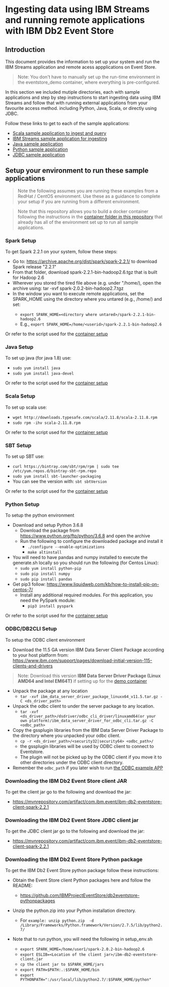 # Ingesting data using IBM Streams and running remote applications with IBM Db2 Event Store

## Introduction 

This document provides the information to set up your system and run the IBM Streams application
and remote acess appplications on Event Store. 

> Note: You don't have to manually set up the run-time environment in the eventstore_demo container, where everything is pre-configured.

In this section we included mutiple directories, each with sample applications and step by step instructions to start ingesting data using IBM Streams and follow that with running external applications from your favourite access method. including Python, Java, Scala, or directly using JDBC. 

Follow these links to get to each of the sample applications:

* [Scala sample application to ingest and query](ScalaApplication/README.md)
* [IBM Streams sample application for ingesting](IngestUsingIBMStreams/README.md)
* [Java sample application](JavaApplication/README.md)
* [Python sample application](PythonApplication/README.md)
* [JDBC sample application](JDBCApplication/README.md)

## Setup your environment to run these sample applications

> Note the following assumes you are running these examples from a RedHat / CentOS environment. Use these as a guidance to complete your setup if you are running from a different environment.

> Note that this repository allows you to build a docker container following the instructions in the [container folder in this repository](https://github.com/IBMProjectEventStore/db2eventstore-IoT-Analytics/tree/master/container) that already has all of the environment set up to run all sample applications.

### Spark Setup

To get Spark 2.2.1 on your system, follow these steps:

* Go to: https://archive.apache.org/dist/spark/spark-2.2.1/ to download Spark release "2.2.1"
* From that folder, download spark-2.2.1-bin-hadoop2.6.tgz that is built for Hadoop 2.6
* Wherever you stored the tired file above (e.g. under "/home/<userid>), open the archive using: tar -xvf spark-2.0.2-bin-hadoop2.7.tgz
* In the window you want to execute remote applications, set the SPARK_HOME using the directory where you untared (e.g., /home/<userid>) and set:
   * `export SPARK_HOME=<directory where untared>/spark-2.2.1-bin-hadoop2.6`
   * E.g., `export SPARK_HOME=/home/<userid>/spark-2.2.1-bin-hadoop2.6`

Or refer to the script used for the [container setup](https://github.com/IBMProjectEventStore/db2eventstore-IoT-Analytics/blob/master/container/setup/setup-spark.sh)

### Java Setup

To set up java (for java 1.8) use: 

* `sudo yum install java`
* `sudo yum install java-devel`

Or refer to the script used for the [container setup](https://github.com/IBMProjectEventStore/db2eventstore-IoT-Analytics/blob/master/container/setup/setup-java.sh)

### Scala Setup

To set up scala use:

* `wget http://downloads.typesafe.com/scala/2.11.8/scala-2.11.8.rpm`
* `sudo rpm -ihv scala-2.11.8.rpm`

Or refer to the script used for the [container setup](https://github.com/IBMProjectEventStore/db2eventstore-IoT-Analytics/blob/master/container/setup/setup-scala.sh)

### SBT Setup

To set up SBT use:

* `curl https://bintray.com/sbt/rpm/rpm | sudo tee /etc/yum.repos.d/bintray-sbt-rpm.repo`
* `sudo yum install sbt-launcher-packaging`
* You can see the version with: `sbt sbtVersion`

Or refer to the script used for the [container setup](https://github.com/IBMProjectEventStore/db2eventstore-IoT-Analytics/blob/master/container/setup/setup-scala.sh)

### Python Setup

To setup the python environment

* Download and setup Python 3.6.8 
   * Download the package from https://www.python.org/ftp/python/3.6.8 and open the archive
   * Run the following to configure the downloaded package and install it 
      * ```./configure --enable-optimizations```
      * ```make altinstall```
* You will need to have pandas and numpy installed to execute the generate.sh locally so you should run the following (for Centos Linux):
   * `sudo yum install python-pip`
   * `sudo pip install numpy`
   * `sudo pip install pandas`
* Get pip3 follow: https://www.liquidweb.com/kb/how-to-install-pip-on-centos-7/
   * Install any additional required modules. For this application, you need the PySpark module:
      * `pip3 install pyspark`

Or refer to the script used for the [container setup](https://github.com/IBMProjectEventStore/db2eventstore-IoT-Analytics/blob/master/container/setup/setup-python.sh)

### ODBC/DB2CLI Setup

To setup the ODBC client environment

* Download the 11.5 GA version IBM Data Server Client Package according to your host platform from:
  https://www.ibm.com/support/pages/download-initial-version-115-clients-and-drivers
> Note: Download this version **IBM Data Server Driver Package (Linux AMD64 and Intel EM64T)** if setting up for the [demo container](https://github.com/IBMProjectEventStore/db2eventstore-IoT-Analytics/blob/master/container)
* Unpack the package at any location
   * `tar -xvf ibm_data_server_driver_package_linuxx64_v11.5.tar.gz -C <ds_driver_path>`
* Unpack the odbc client to under the server package to any location.
   * `tar -xvf <ds_driver_path>/dsdriver/odbc_cli_driver/linuxamd64(or your own platform)/ibm_data_server_driver_for_odbc_cli.tar.gz -C <odbc_path>`
* Copy the gssplugin libraries from the IBM Data Server Driver Package to the directory where you unpacked your odbc client.
   * `cp -r <ds_driver_path>/<security32|security64> <odbc_path>/`
   * the gssplugin libraries will be used by ODBC client to connect to Eventstore.
   * The plugin will not be picked up by the ODBC client if you move it to other directories under the ODBC client directory. 
* Remember the `odbc_path` if you later wish to run [the ODBC example APP](https://github.com/IBMProjectEventStore/db2eventstore-IoT-Analytics/tree/master/AdvancedApplications/ODBCApplication)

### Downloading the IBM Db2 Event Store client JAR

To get the client jar go to the following and download the jar:

* https://mvnrepository.com/artifact/com.ibm.event/ibm-db2-eventstore-client-spark-2.2.1

### Downloading the IBM Db2 Event Store JDBC client jar

To get the JDBC client jar go to the following and download the jar:
  
* https://mvnrepository.com/artifact/com.ibm.event/ibm-db2-eventstore-client-spark-2.2.1

### Downloading the IBM Db2 Event Store Python package

To get the IBM Db2 Event Store python package follow these instructions: 

* Obtain the Event Store client Python packages here and follow the README:
   * https://github.com/IBMProjectEventStore/db2eventstore-pythonpackages
* Unzip the python.zip into your Python installation directory.
   * For `example: unzip python.zip  -d /Library/Frameworks/Python.framework/Version/2.7.5/lib/python2.7/`

* Note that to run python, you will need the following in setup_env.sh
   * `export SPARK_HOME=/home/user1/spark-2.0.2-bin-hadoop2.6`
   * `export ESLIB=<Location of the client jar>/ibm-db2-eventstore-client.jar`
   * `cp the client jar to $SPARK_HOME/jars`
   * `export PATH=$PATH:.:$SPARK_HOME/bin`
   * `export PYTHONPATH=":/usr/local/lib/python2.7/:$SPARK_HOME/python"`

